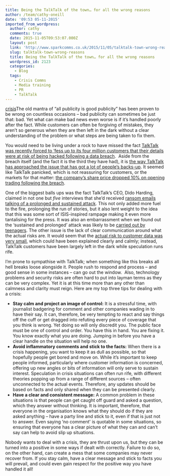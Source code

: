 ```yaml
---
title: Being the TalkTalk of the town… for all the wrong reasons
author: /team/cathy-oneill
date: '09:53 05-11-2015'
imported_from_wordpress:
  author: cathy
  comments: true
  date: 2015-11-05T09:53:07.000Z
  layout: post
  link: 'http://www.sparkcomms.co.uk/2015/11/05/talktalk-town-wrong-reasons/'
  slug: talktalk-town-wrong-reasons
  title: Being the TalkTalk of the town… for all the wrong reasons
  wordpress_id: 2123
  categories:
    - Blog
  tags:
    - Crisis Comms
    - Media training
    - PR
    - TalkTalk
---
```


[crisis](alone-513525_640-150x150.jpg)The old mantra of “all publicity is good publicity” has been proven to be wrong on countless occasions – bad publicity can sometimes be just that: bad. Yet what can make bad news even worse is if it’s handled poorly after the fact. While customers can often be forgiving of mistakes, they aren’t so generous when they are then left in the dark without a clear understanding of the problem or what steps are being taken to fix them.

You would need to be living under a rock to have missed the fact [TalkTalk was recently forced to ‘fess up to its four million customers that their details were at risk of being hacked following a data breach](http://www.bbc.co.uk/news/uk-34611857).  Aside from the breach itself (and the fact it is the third they have had), it is [the way TalkTalk has approached the issue that has got a lot of people’s backs-up](http://www.theguardian.com/technology/2015/oct/23/talktalk-criticised-for-poor-security-and-handling-of-hack-attack). It seemed like TalkTalk panicked, which is not reassuring for customers, or the markets for that matter: [the company’s share price dropped 10% on opening trading following the breach](http://www.cityam.com/227304/talktalks-share-price-is-tanking-amid-the-hacking-crisis).

One of the biggest balls ups was the fact TalkTalk’s CEO, Dido Harding, claimed in not one but _five_ interviews that she’d received [ransom emails talking of a prolonged and sustained attack](http://www.theguardian.com/business/2015/oct/23/talktalk-cyber-attack-company-has-received-ransom-demand). This not only added more fuel to the fire, prolonging the run of stories, but it also lent weight to the idea that this was some sort of ISIS-inspired rampage making it even more tantalising for the press. It was also an embarrassment when we found out the ‘sustained and prolonged’ attack was likely to be [carried out by teenagers](http://www.theguardian.com/business/2015/nov/03/teenager-arrested-norwich-talktalk-cyber-attack). The other issue is the lack of clear communication around what the actual risks are. It would seem that the [actual risk to customer data was very small](http://www.theguardian.com/business/2015/oct/30/talktalk-hackers-accessed-fraction-data-cyber-attack), which could have been explained clearly and calmly; instead, TalkTalk customers have been largely left in the dark while speculation runs rife.

I’m prone to sympathise with TalkTalk; when something like this breaks all hell breaks loose alongside it. People rush to respond and process – and good sense in some instances – can go out the window.  Also, technology problems and security risks are often hard to put into layman terms as they can be very complex. Yet it is at this time more than any other than calmness and clarity must reign. Here are my top three tips for dealing with a crisis:

  * **Stay calm and project an image of control:** It is a stressful time, with journalist badgering for comment and other companies wading in to have their say. It can, therefore, be very tempting to react and say things off the cuff or get dragged into refuting every piece of coverage that you think is wrong. Yet doing so will only discredit you. The public face must be one of control and order. You have this in hand. You are fixing it. You know exactly what you are doing. Jumping in before you have a clear handle on the situation will help no one.
  * **Avoid inflammatory comments and stick to the facts:** When there is a crisis happening, you want to keep it as dull as possible, so that hopefully people get bored and move on. While it’s important to keep people informed, particularly where customer information is concerned, offering up new angles or bits of information will only serve to sustain interest. Speculation in crisis situations can often run rife, with different theories popping up from a range of different sources – often unconnected to the actual events. Therefore, any updates should be based on facts and only shared when they can be presented clearly.
  * **Have a clear and consistent message:** A common problem in these situations is that people can get caught off guard and asked a question, which they answer without thinking. It is important, therefore, that everyone in the organisation knows what they should do if they are asked anything – have a party line and stick to it, even if that is just not to answer. Even saying ‘no comment' is quotable in some situations, so ensuring that everyone has a clear picture of what they can and can’t say can help to avoid slip up situations.

Nobody wants to deal with a crisis, they are thrust upon us, but they can be turned into a positive in some ways if dealt with correctly. Failure to do so, on the other hand, can create a mess that some companies may never recover from. If you stay calm, have a clear message and stick to facts you will prevail, and could even gain respect for the positive way you have handled it all!

